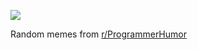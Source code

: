 ![](https://preview.redd.it/qfx8b3i35haf1.png?width=640&crop=smart&auto=webp&s=cd008f973941b7538b8156bf6401b51693271d60)

 Random memes from [r/ProgrammerHumor](https://www.reddit.com/r/ProgrammerHumor/)
